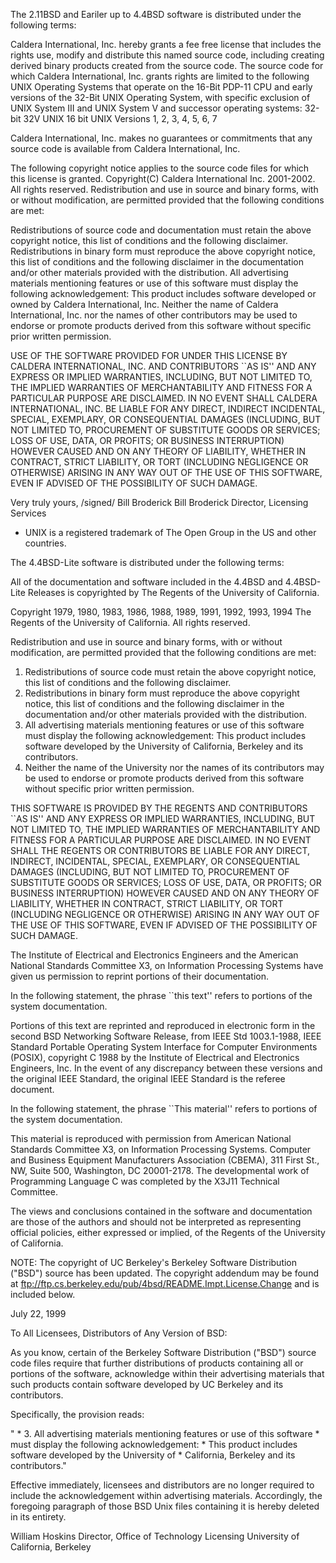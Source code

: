 The 2.11BSD and Eariler up to 4.4BSD software is distributed under the following
terms:

Caldera International, Inc. hereby grants a fee free license that includes the rights use, modify and distribute this named
source code, including creating derived binary products created from the source code. The source code for which Caldera
International, Inc. grants rights are limited to the following UNIX Operating Systems that operate on the 16-Bit PDP-11
CPU and early versions of the 32-Bit UNIX Operating System, with specific exclusion of UNIX System III and UNIX
System V and successor operating systems:
32-bit 32V UNIX
16 bit UNIX Versions 1, 2, 3, 4, 5, 6, 7

Caldera International, Inc. makes no guarantees or commitments that any source code is available from Caldera
International, Inc.

The following copyright notice applies to the source code files for which this license is granted.
Copyright(C) Caldera International Inc. 2001-2002. All rights reserved.
Redistribution and use in source and binary forms, with or without modification, are permitted provided that the
following conditions are met:

Redistributions of source code and documentation must retain the above copyright notice, this list of conditions and the
following disclaimer. Redistributions in binary form must reproduce the above copyright notice, this list of conditions
and the following disclaimer in the documentation and/or other materials provided with the distribution.
All advertising materials mentioning features or use of this software must display the following acknowledgement:
This product includes software developed or owned by Caldera International, Inc.
Neither the name of Caldera International, Inc. nor the names of other contributors may be used to endorse or promote
products derived from this software without specific prior written permission.

USE OF THE SOFTWARE PROVIDED FOR UNDER THIS LICENSE BY CALDERA INTERNATIONAL, INC.
AND CONTRIBUTORS ``AS IS'' AND ANY EXPRESS OR IMPLIED WARRANTIES, INCLUDING, BUT NOT
LIMITED TO, THE IMPLIED WARRANTIES OF MERCHANTABILITY AND FITNESS FOR A PARTICULAR
PURPOSE ARE DISCLAIMED. IN NO EVENT SHALL CALDERA INTERNATIONAL, INC. BE LIABLE FOR
ANY DIRECT, INDIRECT INCIDENTAL, SPECIAL, EXEMPLARY, OR CONSEQUENTIAL DAMAGES
(INCLUDING, BUT NOT LIMITED TO, PROCUREMENT OF SUBSTITUTE GOODS OR SERVICES; LOSS OF
USE, DATA, OR PROFITS; OR BUSINESS INTERRUPTION) HOWEVER CAUSED AND ON ANY THEORY OF
LIABILITY, WHETHER IN CONTRACT, STRICT LIABILITY, OR TORT (INCLUDING NEGLIGENCE OR
OTHERWISE) ARISING IN ANY WAY OUT OF THE USE OF THIS SOFTWARE, EVEN IF ADVISED OF THE
POSSIBILITY OF SUCH DAMAGE.

Very truly yours,
/signed/ Bill Broderick
Bill Broderick
Director, Licensing Services
* UNIX is a registered trademark of The Open Group in the US and other countries.


The 4.4BSD-Lite software is distributed under the following
terms:

All of the documentation and software included in the 4.4BSD and 4.4BSD-Lite
Releases is copyrighted by The Regents of the University of California.

Copyright 1979, 1980, 1983, 1986, 1988, 1989, 1991, 1992, 1993, 1994
	The Regents of the University of California.  All rights reserved.

Redistribution and use in source and binary forms, with or without
modification, are permitted provided that the following conditions
are met:
1. Redistributions of source code must retain the above copyright
   notice, this list of conditions and the following disclaimer.
2. Redistributions in binary form must reproduce the above copyright
   notice, this list of conditions and the following disclaimer in the
   documentation and/or other materials provided with the distribution.
3. All advertising materials mentioning features or use of this software
   must display the following acknowledgement:
This product includes software developed by the University of
California, Berkeley and its contributors.
4. Neither the name of the University nor the names of its contributors
   may be used to endorse or promote products derived from this software
   without specific prior written permission.

THIS SOFTWARE IS PROVIDED BY THE REGENTS AND CONTRIBUTORS ``AS IS'' AND
ANY EXPRESS OR IMPLIED WARRANTIES, INCLUDING, BUT NOT LIMITED TO, THE
IMPLIED WARRANTIES OF MERCHANTABILITY AND FITNESS FOR A PARTICULAR PURPOSE
ARE DISCLAIMED.  IN NO EVENT SHALL THE REGENTS OR CONTRIBUTORS BE LIABLE
FOR ANY DIRECT, INDIRECT, INCIDENTAL, SPECIAL, EXEMPLARY, OR CONSEQUENTIAL
DAMAGES (INCLUDING, BUT NOT LIMITED TO, PROCUREMENT OF SUBSTITUTE GOODS
OR SERVICES; LOSS OF USE, DATA, OR PROFITS; OR BUSINESS INTERRUPTION)
HOWEVER CAUSED AND ON ANY THEORY OF LIABILITY, WHETHER IN CONTRACT, STRICT
LIABILITY, OR TORT (INCLUDING NEGLIGENCE OR OTHERWISE) ARISING IN ANY WAY
OUT OF THE USE OF THIS SOFTWARE, EVEN IF ADVISED OF THE POSSIBILITY OF
SUCH DAMAGE.

The Institute of Electrical and Electronics Engineers and the American
National Standards Committee X3, on Information Processing Systems have
given us permission to reprint portions of their documentation.

In the following statement, the phrase ``this text'' refers to portions
of the system documentation.

Portions of this text are reprinted and reproduced in electronic form in
the second BSD Networking Software Release, from IEEE Std 1003.1-1988, IEEE
Standard Portable Operating System Interface for Computer Environments
(POSIX), copyright C 1988 by the Institute of Electrical and Electronics
Engineers, Inc.  In the event of any discrepancy between these versions
and the original IEEE Standard, the original IEEE Standard is the referee
document.

In the following statement, the phrase ``This material'' refers to portions
of the system documentation.

This material is reproduced with permission from American National
Standards Committee X3, on Information Processing Systems.  Computer and
Business Equipment Manufacturers Association (CBEMA), 311 First St., NW,
Suite 500, Washington, DC 20001-2178.  The developmental work of
Programming Language C was completed by the X3J11 Technical Committee.

The views and conclusions contained in the software and documentation are
those of the authors and should not be interpreted as representing official
policies, either expressed or implied, of the Regents of the University
of California.


NOTE: The copyright of UC Berkeley's Berkeley Software Distribution ("BSD")
source has been updated.  The copyright addendum may be found at
ftp://ftp.cs.berkeley.edu/pub/4bsd/README.Impt.License.Change and is
included below.

July 22, 1999

To All Licensees, Distributors of Any Version of BSD:

As you know, certain of the Berkeley Software Distribution ("BSD") source
code files require that further distributions of products containing all or
portions of the software, acknowledge within their advertising materials
that such products contain software developed by UC Berkeley and its
contributors.

Specifically, the provision reads:

"     * 3. All advertising materials mentioning features or use of this software
      *    must display the following acknowledgement:
      *    This product includes software developed by the University of
      *    California, Berkeley and its contributors."

Effective immediately, licensees and distributors are no longer required to
include the acknowledgement within advertising materials.  Accordingly, the
foregoing paragraph of those BSD Unix files containing it is hereby deleted
in its entirety.

William Hoskins
Director, Office of Technology Licensing
University of California, Berkeley
